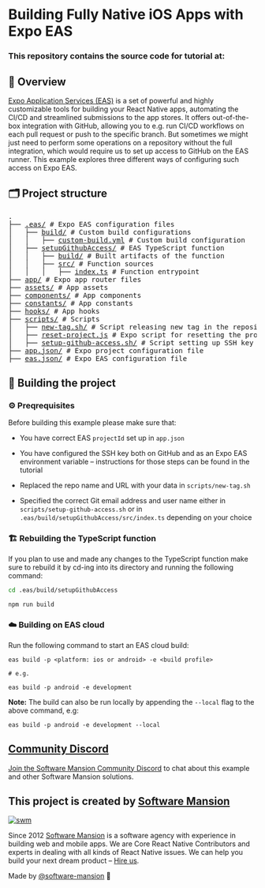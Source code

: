 # Building Fully Native iOS Apps with Expo EAS

### This repository contains the source code for tutorial at: <TODO-ADD-LINK>

## 📄 Overview

[Expo Application Services (EAS)](https://expo.dev/eas) is a set of powerful and highly customizable tools for building your React Native apps, automating the CI/CD and streamlined submissions to the app stores. It offers out-of-the-box integration with GitHub, allowing you to e.g. run CI/CD workflows on each pull request or push to the specific branch. But sometimes we might just need to perform some operations on a repository without the full integration, which would require us to set up access to GitHub on the EAS runner. This example explores three different ways of configuring such access on Expo EAS.

## 🗂️ Project structure

<pre>
.
├── <a href="./.eas">.eas/</a> # Expo EAS configuration files
│   ├── <a href="./.eas/build">build/</a> # Custom build configurations
│   │   ├── <a href="./.eas/build/build-ios.yml">custom-build.yml</a> # Custom build configuration
│   ├── <a href="./.eas/setupGithubAccess">setupGithubAccess/</a> # EAS TypeScript function
│   │   ├── <a href="./.eas/workflows/build">build/</a> # Built artifacts of the function
│   │   ├── <a href="./.eas/workflows/src/">src/</a> # Function sources
│   │   │   ├── <a href="./.eas/workflows/src/index.ts">index.ts</a> # Function entrypoint
├── <a href="./app">app/</a> # Expo app router files
├── <a href="./assets">assets/</a> # App assets
├── <a href="./components">components/</a> # App components
├── <a href="./constants">constants/</a> # App constants
├── <a href="./hooks">hooks/</a> # App hooks
├── <a href="./scripts">scripts/</a> # Scripts
│   ├── <a href="./scripts/new-tag.sh">new-tag.sh/</a> # Script releasing new tag in the repository
│   ├── <a href="./scripts/reset-project.js">reset-project.js</a> # Expo script for resetting the project
│   ├── <a href="./scripts/setup-github-access.sh">setup-github-access.sh/</a> # Script setting up SSH key for GitHub access on EAS
├── <a href="./app.json">app.json/</a> # Expo project configuration file
├── <a href="./eas.json">eas.json/</a> # Expo EAS configuration file
</pre>

## 🔨 Building the project

### ⚙️ Preqrequisites

Before building this example please make sure that:

- You have correct EAS `projectId` set up in `app.json`

- You have configured the SSH key both on GitHub and as an Expo EAS environment variable – instructions for those steps can be found in the tutorial

- Replaced the repo name and URL with your data in `scripts/new-tag.sh`

- Specified the correct Git email address and user name either in `scripts/setup-github-access.sh` or in `.eas/build/setupGithubAccess/src/index.ts` depending on your choice

### 🏗️ Rebuilding the TypeScript function

If you plan to use and made any changes to the TypeScript function make sure to rebuild it by cd-ing into its directory and running the following command:

```bash
cd .eas/build/setupGithubAccess

npm run build
```

### ☁️ Building on EAS cloud

Run the following command to start an EAS cloud build:

```
eas build -p <platform: ios or android> -e <build profile>

# e.g.

eas build -p android -e development
```

**Note:** The build can also be run locally by appending the `--local` flag to the above command, e.g:

```
eas build -p android -e development --local
```

## [Community Discord](https://discord.swmansion.com)

[Join the Software Mansion Community Discord](https://discord.swmansion.com) to chat about this example and other Software Mansion solutions.

## This project is created by [Software Mansion](https://swmansion.com)

[![swm](https://logo.swmansion.com/logo?color=white&variant=desktop&width=150 'Software Mansion')](https://swmansion.com)

Since 2012 [Software Mansion](https://swmansion.com) is a software agency with
experience in building web and mobile apps. We are Core React Native
Contributors and experts in dealing with all kinds of React Native issues. We
can help you build your next dream product –
[Hire us](https://swmansion.com/contact/projects).

Made by [@software-mansion](https://github.com/software-mansion) 💙

